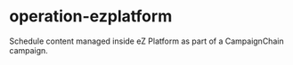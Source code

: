 # operation-ezplatform
Schedule content managed inside eZ Platform as part of a CampaignChain campaign.
